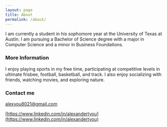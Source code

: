 ```yaml
---
layout: page
title: About
permalink: /about/
---
```


I am currently a student in his sophomore year at the University of Texas at Austin. I am pursuing a Bachelor of Science degree with a major in Computer Science and a minor in Business Foundations. 

### More Information

I enjoy playing sports in my free time, participating at competitive levels in ultimate frisbee, football, basketball, and track. I also enjoy socializing with friends, watching movies, and exploring nature. 

### Contact me

[alexyou8021@gmail.com](mailto:alexyou8021@gmail.com)

[https://www.linkedin.com/in/alexandertyou](https://www.linkedin.com/in/alexandertyou)
